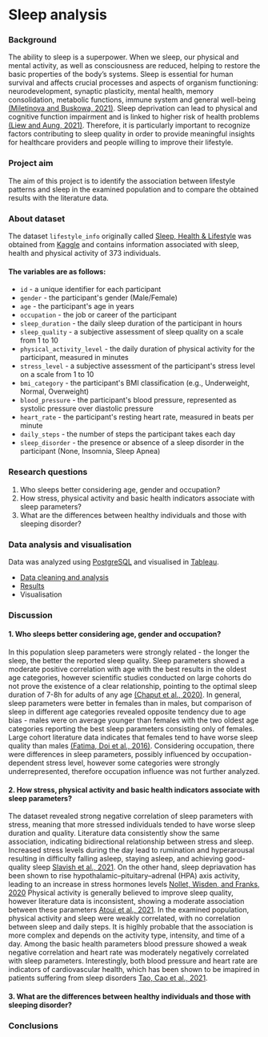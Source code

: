 # Sleep analysis

### Background
The ability to sleep is a superpower. When we sleep, our physical and mental activity, as well as consciousness are reduced, helping to restore the basic properties of the body’s systems. Sleep is essential for human survival and affects crucial processes and aspects of organism functioning: neurodevelopment, synaptic plasticity, mental health, memory consolidation, metabolic functions, immune system and general well-being [(Miletinova and Buskowa, 2021)](https://pmc.ncbi.nlm.nih.gov/articles/PMC8820572/). Sleep deprivation can lead to physical and cognitive function impairment and is linked to higher risk of health problems [(Liew and Aung, 2021)](https://www.sciencedirect.com/science/article/pii/S1389945720303701?via%3Dihub). Therefore, it is particularly important to recognize factors contributing to sleep quality in order to provide meaningful insights for healthcare providers and people willing to improve their lifestyle.

### Project aim
The aim of this project is to identify the association between lifestyle patterns and sleep in the examined population and to compare the obtained results with the literature data.

### About dataset
The dataset `lifestyle_info` originally called [Sleep, Health & Lifestyle](https://www.kaggle.com/datasets/henryshan/sleep-health-and-lifestyle) was obtained from [Kaggle](https://www.kaggle.com/) and contains information associated with sleep, health and physical activity of 373 individuals.

#### The variables are as follows:
- `id` - a unique identifier for each participant
- `gender` - the participant's gender (Male/Female)
- `age` - the participant's age in years
- `occupation` - the job or career of the participant
- `sleep_duration` - the daily sleep duration of the participant in hours
- `sleep_quality` - a subjective assessment of sleep quality on a scale from 1 to 10
- `physical_activity_level` - the daily duration of physical activity for the participant, measured in minutes
- `stress_level` - a subjective assessment of the participant's stress level on a scale from 1 to 10
- `bmi_category` - the participant's BMI classification (e.g., Underweight, Normal, Overweight)
- `blood_pressure` - the participant's blood pressure, represented as systolic pressure over diastolic pressure
- `heart_rate` - the participant's resting heart rate, measured in beats per minute
- `daily_steps` - the number of steps the participant takes each day
- `sleep_disorder` - the presence or absence of a sleep disorder in the participant (None, Insomnia, Sleep Apnea)

### Research questions
1.	Who sleeps better considering age, gender and occupation?
2.	How stress, physical activity and basic health indicators associate with sleep parameters?
3.	What are the differences between healthy individuals and those with sleeping disorder?

### Data analysis and visualisation
Data was analyzed using [PostgreSQL](https://www.postgresql.org/) and visualised in [Tableau](https://public.tableau.com/app/discover). 
- [Data cleaning and analysis](https://github.com/MGdata148/sleep-analysis/blob/main/code)
- [Results](https://github.com/MGdata148/sleep-analysis/blob/main/results.docx)
- Visualisation

### Discussion

#### 1.	Who sleeps better considering age, gender and occupation?

In this population sleep parameters were strongly related - the longer the sleep, the better the reported sleep quality. Sleep parameters showed a moderate positive correlation with age with the best results in the oldest age categories, however scientific studies conducted on large cohorts do not prove the existence of a clear relationship, pointing to the optimal sleep duration of 7-8h for adults of any age [(Chaput et al., 2020)](https://cdnsciencepub.com/doi/full/10.1139/apnm-2020-0034). In general, sleep parameters were better in females than in males, but comparison of sleep in different age categories revealed opposite tendency due to age bias - males were on average younger than females with the two oldest age categories reporting the best sleep parameters consisting only of females. Large cohort literature data indicates that females tend to have worse sleep quality than males [(Fatima, Doi et al., 2016)](http://www.clinmedres.org/content/14/3-4/138.short).
Considering occupation, there were differences in sleep parameters, possibly influenced by occupation-dependent stress level, however some categories were strongly underrepresented, therefore occupation influence was not further analyzed.

#### 2.	How stress, physical activity and basic health indicators associate with sleep parameters?

The dataset revealed strong negative correlation of sleep parameters with stress, meaning that more stressed individuals tended to have worse sleep duration and quality. Literature data consistently show the same association, indicating bidirectional relationship between stress and sleep. Increased stress levels during the day lead to rumination and hyperarousal resulting in difficulty falling asleep, staying asleep, and achieving good-quality sleep [Slavish et al., 2021](https://academic.oup.com/abm/article/55/5/413/5881201?login=true). On the other hand, sleep depriavation has been shown to rise hypothalamic–pituitary–adrenal (HPA) axis activity, leading to an increase in stress hormones levels [Nollet, Wisden, and Franks, 2020](https://royalsocietypublishing.org/doi/full/10.1098/rsfs.2019.0092) Physical activity is generally believed to improve sleep quality, however literature data is inconsistent, showing a moderate association between these parameters [Atoui et al., 2021](https://www.sciencedirect.com/science/article/pii/S1087079221000113). In the examined population, physical activity and sleep were weakly correlated, with no correlation between sleep and daily steps. It is higlhly probable that the association is more complex and depends on the activity type, intensity, and time of a day. Among the basic health parameters blood pressure showed a weak negative correlation and heart rate was moderately negatively correlated with sleep parameters. Interestingly, both blood pressure and heart rate are indicators of cardiovascular health, which has been shown to be imapired in patients suffering from sleep disorders [Tao, Cao et al., 2021](https://www.sciencedirect.com/science/article/pii/S1389945721001830).

#### 3.	What are the differences between healthy individuals and those with sleeping disorder?

### Conclusions








